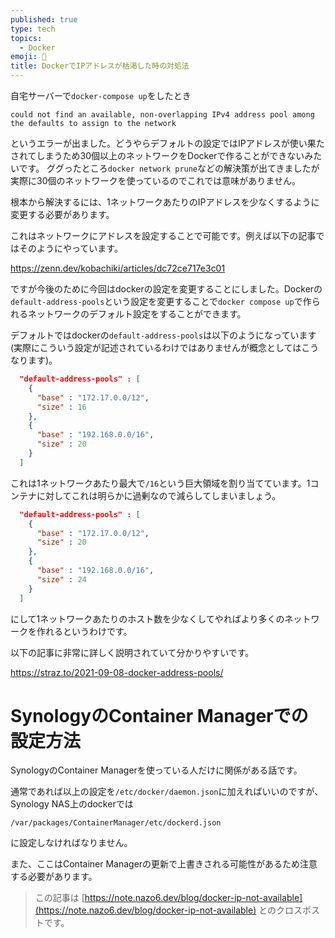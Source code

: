 ```yaml
---
published: true
type: tech
topics:
  - Docker
emoji: 🐋
title: DockerでIPアドレスが枯渇した時の対処法
---
```


自宅サーバーで`docker-compose up`をしたとき
```
could not find an available, non-overlapping IPv4 address pool among the defaults to assign to the network
```
というエラーが出ました。どうやらデフォルトの設定ではIPアドレスが使い果たされてしまうため30個以上のネットワークをDockerで作ることができないみたいです。
ググったところ`docker network prune`などの解決策が出てきましたが実際に30個のネットワークを使っているのでこれでは意味がありません。

根本から解決するには、1ネットワークあたりのIPアドレスを少なくするように変更する必要があります。

これはネットワークにアドレスを設定することで可能です。例えば以下の記事ではそのようにやっています。

https://zenn.dev/kobachiki/articles/dc72ce717e3c01

ですが今後のために今回はdockerの設定を変更することにしました。Dockerの`default-address-pools`という設定を変更することで`docker compose up`で作られるネットワークのデフォルト設定をすることができます。

デフォルトではdockerの`default-address-pools`は以下のようになっています(実際にこういう設定が記述されているわけではありませんが概念としてはこうなります)。
```json
  "default-address-pools" : [
    {
      "base" : "172.17.0.0/12",
      "size" : 16
    },
    {
      "base" : "192.168.0.0/16",
      "size" : 20
    }
  ]
```
これは1ネットワークあたり最大で`/16`という巨大領域を割り当てています。1コンテナに対してこれは明らかに過剰なので減らしてしまいましょう。
```json
  "default-address-pools" : [
    {
      "base" : "172.17.0.0/12",
      "size" : 20
    },
    {
      "base" : "192.168.0.0/16",
      "size" : 24
    }
  ]
```
にして1ネットワークあたりのホスト数を少なくしてやればより多くのネットワークを作れるというわけです。

以下の記事に非常に詳しく説明されていて分かりやすいです。

https://straz.to/2021-09-08-docker-address-pools/

# SynologyのContainer Managerでの設定方法
SynologyのContainer Managerを使っている人だけに関係がある話です。

通常であれば以上の設定を`/etc/docker/daemon.json`に加えればいいのですが、Synology NAS上のdockerでは
```
/var/packages/ContainerManager/etc/dockerd.json
```
に設定しなければなりません。

また、ここはContainer Managerの更新で上書きされる可能性があるため注意する必要があります。

> この記事は [https://note.nazo6.dev/blog/docker-ip-not-available](https://note.nazo6.dev/blog/docker-ip-not-available) とのクロスポストです。